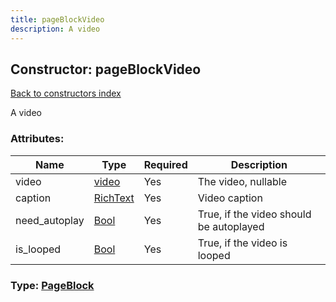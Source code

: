 ```yaml
---
title: pageBlockVideo
description: A video
---
```

## Constructor: pageBlockVideo  
[Back to constructors index](index.md)



A video

### Attributes:

| Name     |    Type       | Required | Description |
|----------|---------------|----------|-------------|
|video|[video](../types/video.md) | Yes|The video, nullable|
|caption|[RichText](../types/RichText.md) | Yes|Video caption|
|need\_autoplay|[Bool](../types/Bool.md) | Yes|True, if the video should be autoplayed|
|is\_looped|[Bool](../types/Bool.md) | Yes|True, if the video is looped|



### Type: [PageBlock](../types/PageBlock.md)


